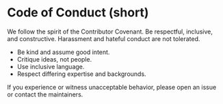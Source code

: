 # Code of Conduct (short)

We follow the spirit of the Contributor Covenant. Be respectful, inclusive, and constructive.
Harassment and hateful conduct are not tolerated.

- Be kind and assume good intent.
- Critique ideas, not people.
- Use inclusive language.
- Respect differing expertise and backgrounds.

If you experience or witness unacceptable behavior, please open an issue or contact the maintainers.
